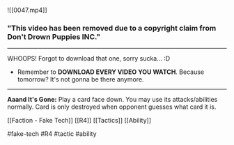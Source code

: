 ![[0047.mp4]]

### "This video has been removed due to a copyright claim from Don't Drown Puppies INC."
***
WHOOPS! Forgot to download that one, sorry sucka... :D

* Remember to **DOWNLOAD EVERY VIDEO YOU WATCH**. Because tomorrow? It's not gonna be there anymore.
***
**Aaand It's Gone:** Play a card face down. You may use its attacks/abilities normally. Card is only destroyed when opponent guesses what card it is.

[[Faction - Fake Tech]]
[[R4]]
[[Tactics]]
[[Ability]]

#fake-tech #R4 #tactic #ability